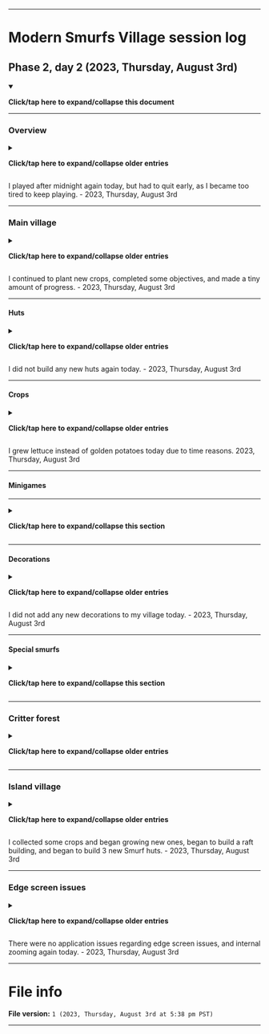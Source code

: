 
***

# Modern Smurfs Village session log

## Phase 2, day 2 (2023, Thursday, August 3rd)

<details open><summary><p><b>Click/tap here to expand/collapse this document</b></p></summary>

***

### Overview

<details><summary><p><b>Click/tap here to expand/collapse older entries</b></p></summary>

I finally resumed gameplay of this game today, after a hiatus that almost lasted 2 full years. I started after midnight. I originally was only going to play Motor World Car Factory today, but I managed to squeeze MSV into my session. This is going to continue on a daily basis. - 2023, Wednesday, August 2nd

</details>

I played after midnight again today, but had to quit early, as I became too tired to keep playing. - 2023, Thursday, August 3rd

***

### Main village

<details><summary><p><b>Click/tap here to expand/collapse older entries</b></p></summary>

After returning, all of my crops were dead, so I had to plant new ones. I completed some objectives, and made a tiny amount of progress. - 2023, Wednesday, August 2nd

</details>

I continued to plant new crops, completed some objectives, and made a tiny amount of progress. - 2023, Thursday, August 3rd

***

#### Huts

<details><summary><p><b>Click/tap here to expand/collapse older entries</b></p></summary>

I did not build any new huts today. - 2023, Wednesday, August 2nd

</details>

I did not build any new huts again today. - 2023, Thursday, August 3rd

***

#### Crops

<details><summary><p><b>Click/tap here to expand/collapse older entries</b></p></summary>

I grew more white daisies, and also began to grow golden potatoes today. - 2023, Wednesday, August 2nd

</details>

I grew lettuce instead of golden potatoes today due to time reasons. 2023, Thursday, August 3rd

***

#### Minigames

***

<details><summary><p><b>Click/tap here to expand/collapse this section</b></p></summary>

##### Handy Smurf hammering

<details><summary><p><b>Click/tap here to expand/collapse older entries</b></p></summary>

I played Handy Smurfs game today on difficulty III, and got 2nd place. - 2023, Wednesday, August 2nd

</details>

I got too tired, and did not play Handy Smurfs game today. - 2023, Thursday, August 3rd

***

##### Miner Smurf mining

<details><summary><p><b>Click/tap here to expand/collapse older entries</b></p></summary>

I played Miner Smurfs mining game on the last mine, and did pretty well. It seems to be the easiest minigame for me. - 2023, Wednesday, August 2nd

</details>

I played Miner Smurfs mining game on the last mine, and did pretty well. - 2023, Thursday, August 3rd

***

##### Greedy Smurf baking

<details><summary><p><b>Click/tap here to expand/collapse older entries</b></p></summary>

I played Greedy Smurfs minigame today on the second to last difficulty, and did pretty well. - 2023, Wednesday, August 2nd

</details>

I got too tired, and did not play Greedy Smurfs game today. - 2023, Thursday, August 3rd

***

##### Papa Smurf potion mixing

<details><summary><p><b>Click/tap here to expand/collapse older entries</b></p></summary>

I played Papa Smurfs potion mixing minigame today on the second to last difficulty, and did pretty well. - 2023, Wednesday, August 2nd

</details>

I played Papa Smurfs potion mixing minigame  today on the second to last difficulty, and did pretty well. - 2023, Thursday, August 3rd

***

##### Lucky Smurf pick a box

<details><summary><p><b>Click/tap here to expand/collapse older entries</b></p></summary>

I played Lucky Smurfs box game today, and got yet another sunflower. - 2023, Wednesday, August 2nd

</details>

I got too tired, and did not play Lucky Smurfs game today. - 2023, Thursday, August 3rd

***

##### Naughty Knockout

<details><summary><p><b>Click/tap here to expand/collapse older entries</b></p></summary>

I played the Naughty Knockout minigame today, and got a small generic reward. - 2023, Wednesday, August 2nd

</details>

I got too tired, and did not play the Naughty Knockout game today. - 2023, Thursday, August 3rd

***

##### Movie theatre

<details><summary><p><b>Click/tap here to expand/collapse older entries</b></p></summary>

I did not use the movie theatre today, as the game claimed there were no ads available/my device "was out of RAM" - 2023, Wednesday, August 2nd

</details>

I did not go near the movie threate today. - 2023, Thursday, August 3rd

</details>

***

#### Decorations

<details><summary><p><b>Click/tap here to expand/collapse older entries</b></p></summary>

I received a decoration as a gift, and placed it today. - 2023, Wednesday, August 2nd

</details>

I did not add any new decorations to my village today. - 2023, Thursday, August 3rd

***

#### Special smurfs

<details><summary><p><b>Click/tap here to expand/collapse this section</b></p></summary>

##### Jokey Smurf

<details><summary><p><b>Click/tap here to expand/collapse older entries</b></p></summary>

Gift of the day: an explosion. I missed this. - Wednesday, August 2nd

</details>

Gift of the day: another explosion - Thursday, August 3rd

***

##### Grouchy Smurf

<details><summary><p><b>Click/tap here to expand/collapse older entries</b></p></summary>

XP reward. - 2023, Wednesday, August 2nd

</details>

Did not interact with. - 2023, Thursday, August 3rd

***

##### Scaredy Smurf

<details><summary><p><b>Click/tap here to expand/collapse older entries</b></p></summary>

I turned effects back on, and collected an XP reward. - 2023, Wednesday, August 2nd

</details>

I did not play long enough to interact with scaredy smurf today. - 2023, Thursday, August 3rd

***

##### Vanity Smurf

<details><summary><p><b>Click/tap here to expand/collapse older entries</b></p></summary>

XP reward. - 2023, Wednesday, August 2nd

</details>

XP reward. - 2023, Thursday, August 3rd

***

##### Papa Smurf

<details><summary><p><b>Click/tap here to expand/collapse older entries</b></p></summary>

Completed some objectives for him today. - 2023, Wednesday, August 2nd

</details>

Completed some objectives for him today. - 2023, Thursday, August 3rd

***

##### Brainy Smurf

<details><summary><p><b>Click/tap here to expand/collapse older entries</b></p></summary>

Completed some objectives for him today. - 2023, Wednesday, August 2nd

</details>

No interaction with him was done today - 2023, Thursday, August 3rd

***

##### Reporter Smurf

<details><summary><p><b>Click/tap here to expand/collapse older entries</b></p></summary>

I accidentally clicked on Reporter Smurf, which went through the reward process. The game completely froze up, and I had to reload the app. - Wednesday, August 2nd

</details>

Due to what happened yesterday, I did not go towards Reporter Smurf today. - Thursday, August 3rd

***

</details>

***

### Critter forest

<details><summary><p><b>Click/tap here to expand/collapse older entries</b></p></summary>

I spent a large sum of my money on producing a ton of critter food, which will be available for harvest tomorrow. I did not feed or level up any of my critters today. - 2023, Wednesday, August 2nd

</details>

***

### Island village

<details><summary><p><b>Click/tap here to expand/collapse older entries</b></p></summary>

I went on the island village and got rid of dead crops and planted new ones. I also began to build 2 more Smurf huts here. - 2023, Wednesday, August 2nd

</details>

I collected some crops and began growing new ones, began to build a raft building, and began to build 3 new Smurf huts. - 2023, Thursday, August 3rd

***

### Edge screen issues

<details><summary><p><b>Click/tap here to expand/collapse older entries</b></p></summary>

There were no application issues regarding edge screen issues, and internal zooming today. - 2023, Wednesday, August 2nd

</details>

There were no application issues regarding edge screen issues, and internal zooming again today. - 2023, Thursday, August 3rd

</details>

***

# File info

**File version:** `1 (2023, Thursday, August 3rd at 5:38 pm PST)`

***
